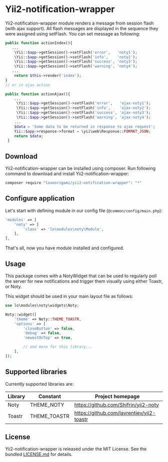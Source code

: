 # Yii2-notification-wrapper

Yii2-notification-wrapper module renders a message from session flash (with ajax support). All flash messages are displayed
in the sequence they were assigned using setFlash. You can set message as following:

 ```php
public function actionIndex(){
    ...
     \Yii::$app->getSession()->setFlash('error',   'noty1');
     \Yii::$app->getSession()->setFlash('info',    'noty2');
     \Yii::$app->getSession()->setFlash('success', 'noty3');
     \Yii::$app->getSession()->setFlash('warning', 'noty4');
    ...
     return $this->render('index');
 }
 // or in ajax action

 public function actionAjax(){
     ...
      \Yii::$app->getSession()->setFlash('error',   'ajax-noty1');
      \Yii::$app->getSession()->setFlash('info',    'ajax-noty2');
      \Yii::$app->getSession()->setFlash('success', 'ajax-noty3');
      \Yii::$app->getSession()->setFlash('warning', 'ajax-noty4');
     ...
     $data = 'Some data to be returned in response to ajax request';
     Yii::$app->response->format = \yii\web\Response::FORMAT_JSON;
     return $data;
  }
 ```

Download
--------

Yii2-notification-wrapper can be installed using composer. Run following command to download and
install Yii2-notification-wrapper:

```bash
composer require "loveorigami/yii2-notification-wrapper": "*"
```

Configure application
---------------------

Let's start with defining module in our config file (`@common/config/main.php`):

```php
'modules' => [
    'noty' => [
        'class' => 'lo\modules\noty\Module',
    ],
],
```
That's all, now you have module installed and configured.

Usage
-----

This package comes with a NotyWidget that can be used to regularly poll the server for new notifications and trigger them visually using either Toastr, or Noty.

This widget should be used in your main layout file as follows:

```php
use lo\modules\noty\widgets\Noty;

Noty::widget([
    'theme' => Noty::THEME_TOASTR,
    'options' => [
        'closeButton' => false,
        'debug' => false,
        'newestOnTop' => true,

        // and more for this library...
    ],
]);
```

Supported libraries
-------------------

Currently supported libraries are:

| Library        | Constant      | Project homepage                               |
| -------------- | ------------- | ---------------------------------------------- |
| Noty           | THEME_NOTY    | https://github.com/Shifrin/yii2-noty           |
| Toastr         | THEME_TOASTR  | https://github.com/lavrentiev/yii2-toastr      |


License
-------

Yii2-notification-wrapper is released under the MIT License. See the bundled [LICENSE.md](LICENSE.md)
for details.